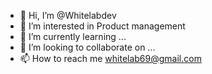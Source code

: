 - 👋 Hi, I’m @Whitelabdev
- 👀 I’m interested in Product management
- 🌱 I’m currently learning ...
- 💞️ I’m looking to collaborate on ...
- 📫 How to reach me whitelab69@gmail.com

<!---
Whitelabdev/Whitelabdev is a ✨ special ✨ repository because its `README.md` (this file) appears on your GitHub profile.
You can click the Preview link to take a look at your changes.
--->
